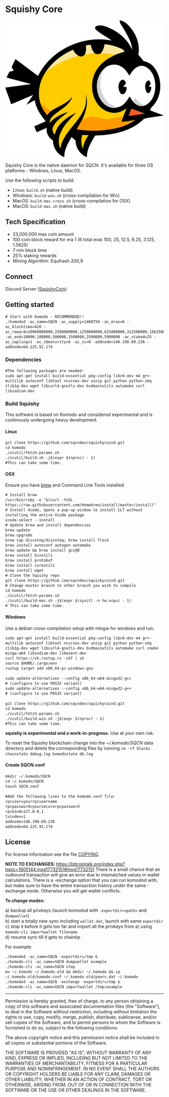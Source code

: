# Squishy Core

![](./doc/imgs/squishy-logo.png)

Squishy Core is the native daemon for SQCN. It's available for three OS platforms - Windows, Linux, MacOS.

Use the following scripts to build:

- Linux: `build.sh` (native build)
- Windows: `build-win.sh` (cross-compilation for Win)
- MacOS: `build-mac-cross.sh` (cross-compilation for OSX)
- MacOS: `build-mac.sh` (native build)


## Tech Specification
- 23,000,000 max coin amount
- 100 coin block reward for era 1 (6 total eras 100, 25, 12.5, 6.25, 3.125, 1.5625)
- 7 min block time
- 25% staking rewards
- Mining Algorithm: Equihash 200,9

## Connect

Discord Server ([SquishyCoin](https://discord.com/invite/zxbBrzAqhZ))

## Getting started

```shell
# Start with Komodo - RECOMMENDED!!
./komodod -ac_name=SQCN -ac_supply=1468750 -ac_eras=6 -ac_blocktime=420 -ac_reward=10000000000,2500000000,1250000000,625000000,312500000,156250000 -ac_end=10000,100000,500000,1500000,2500000,5000000 -ac_staked=25 -ac_sapling=1 -ac_cbmaturity=6 -ac_cc=0 -addnode=146.190.69.236 -addnode=64.225.91.174
```

### Dependencies

```shell
#The following packages are needed:
sudo apt-get install build-essential pkg-config libc6-dev m4 g++-multilib autoconf libtool ncurses-dev unzip git python python-zmq zlib1g-dev wget libcurl4-gnutls-dev bsdmainutils automake curl libsodium-dev
```

### Build Squishy

This software is based on Komodo and considered experimental and is continously undergoing heavy development.

#### Linux
```shell
git clone https://github.com/sqcndev/squishycoind.git
cd komodo
./zcutil/fetch-params.sh
./zcutil/build.sh -j$(expr $(nproc) - 1)
#This can take some time.
```


#### OSX
Ensure you have [brew](https://brew.sh) and Command Line Tools installed.
```shell
# Install brew
/usr/bin/ruby -e "$(curl -fsSL https://raw.githubusercontent.com/Homebrew/install/master/install)"
# Install Xcode, opens a pop-up window to install CLT without installing the entire Xcode package
xcode-select --install 
# Update brew and install dependencies
brew update
brew upgrade
brew tap discoteq/discoteq; brew install flock
brew install autoconf autogen automake
brew update && brew install gcc@8
brew install binutils
brew install protobuf
brew install coreutils
brew install wget
# Clone the Squishy repo
git clone https://github.com/sqcndev/squishycoind.git
# Change master branch to other branch you wish to compile
cd komodo
./zcutil/fetch-params.sh
./zcutil/build-mac.sh -j$(expr $(sysctl -n hw.ncpu) - 1)
# This can take some time.
```

#### Windows
Use a debian cross-compilation setup with mingw for windows and run:
```shell
sudo apt-get install build-essential pkg-config libc6-dev m4 g++-multilib autoconf libtool ncurses-dev unzip git python python-zmq zlib1g-dev wget libcurl4-gnutls-dev bsdmainutils automake curl cmake mingw-w64 libsodium-dev libevent-dev
curl https://sh.rustup.rs -sSf | sh
source $HOME/.cargo/env
rustup target add x86_64-pc-windows-gnu

sudo update-alternatives --config x86_64-w64-mingw32-gcc
# (configure to use POSIX variant)
sudo update-alternatives --config x86_64-w64-mingw32-g++
# (configure to use POSIX variant)

git clone https://github.com/sqcndev/squishycoind.git
cd komodo
./zcutil/fetch-params.sh
./zcutil/build-win.sh -j$(expr $(nproc) - 1)
#This can take some time.
```
**squishy is experimental and a work-in-progress.** Use at your own risk.

To reset the Squishy blockchain change into the *~/.komodo/SQCN* data directory and delete the corresponding files by running `rm -rf blocks chainstate debug.log komodostate db.log`

#### Create SQCN.conf
```
mkdir ~/.komodo/SQCN
cd ~/.komodo/SQCN
touch SQCN.conf

#Add the following lines to the komodo.conf file:
rpcuser=yourrpcusername
rpcpassword=yoursecurerpcpassword
rpcbind=127.0.0.1
txindex=1
addnode=146.190.69.236
addnode=64.225.91.174

```

License
-------
For license information see the file [COPYING](COPYING).

**NOTE TO EXCHANGES:**
https://bitcointalk.org/index.php?topic=1605144.msg17732151#msg17732151
There is a small chance that an outbound transaction will give an error due to mismatched values in wallet calculations. There is a -exchange option that you can run komodod with, but make sure to have the entire transaction history under the same -exchange mode. Otherwise you will get wallet conflicts.

**To change modes:**

a) backup all privkeys (launch komodod with `-exportdir=<path>` and `dumpwallet`)  
b) start a totally new sync including `wallet.dat`, launch with same `exportdir`  
c) stop it before it gets too far and import all the privkeys from a) using `komodo-cli importwallet filename`  
d) resume sync till it gets to chaintip  

For example:
```shell
./komodod -ac_name=SQCN -exportdir=/tmp &
./komodo-cli -ac_name=SQCN dumpwallet example
./komodo-cli -ac_name=SQCN stop
mv ~/.komodo ~/.komodo.old && mkdir ~/.komodo && cp ~/.komodo.old/komodo.conf ~/.komodo.old/peers.dat ~/.komodo
./komodod -ac_name=SQCN -exchange -exportdir=/tmp &
./komodo-cli -ac_name=SQCN importwallet /tmp/example
```
---


Permission is hereby granted, free of charge, to any person obtaining a copy of this software and associated documentation files (the "Software"), to deal in the Software without restriction, including without limitation the rights to use, copy, modify, merge, publish, distribute, sublicense, and/or sell copies of the Software, and to permit persons to whom the Software is furnished to do so, subject to the following conditions:

The above copyright notice and this permission notice shall be included in all copies or substantial portions of the Software.

THE SOFTWARE IS PROVIDED "AS IS", WITHOUT WARRANTY OF ANY KIND, EXPRESS OR IMPLIED, INCLUDING BUT NOT LIMITED TO THE WARRANTIES OF MERCHANTABILITY, FITNESS FOR A PARTICULAR PURPOSE AND NONINFRINGEMENT. IN NO EVENT SHALL THE AUTHORS OR COPYRIGHT HOLDERS BE LIABLE FOR ANY CLAIM, DAMAGES OR OTHER LIABILITY, WHETHER IN AN ACTION OF CONTRACT, TORT OR OTHERWISE, ARISING FROM, OUT OF OR IN CONNECTION WITH THE SOFTWARE OR THE USE OR OTHER DEALINGS IN THE SOFTWARE.
